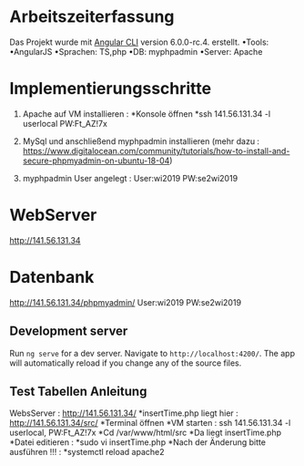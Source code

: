 # Arbeitszeiterfassung
Das Projekt wurde mit  [Angular CLI](https://github.com/angular/angular-cli) version 6.0.0-rc.4. erstellt.
•Tools:
•AngularJS
•Sprachen: TS,php
•DB: myphpadmin
•Server: Apache

# Implementierungsschritte 
1. Apache auf VM installieren : 
 *Konsole öffnen 
 *ssh 141.56.131.34 -l userlocal
  PW:Ft_AZ!7x
2. MySql und anschließend myphpadmin installieren (mehr dazu : https://www.digitalocean.com/community/tutorials/how-to-install-and-secure-phpmyadmin-on-ubuntu-18-04)

3. myphpadmin User angelegt : 
      User:wi2019
      PW:se2wi2019



# WebServer
http://141.56.131.34

# Datenbank
http://141.56.131.34/phpmyadmin/
 User:wi2019
 PW:se2wi2019
 

## Development server

Run `ng serve` for a dev server. Navigate to `http://localhost:4200/`. The app will automatically reload if you change any of the source files.


## Test Tabellen Anleitung 
WebsServer :
http://141.56.131.34/
*insertTime.php liegt hier :
http://141.56.131.34/src/
*Terminal öffnen
*VM starten : 
ssh 141.56.131.34 -l userlocal,
PW:Ft_AZ!7x
*Cd /var/www/html/src
*Da liegt insertTime.php
*Datei editieren : 
*sudo vi insertTime.php
*Nach der Änderung bitte ausführen !!! :
*systemctl reload apache2

